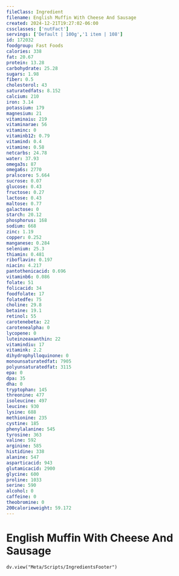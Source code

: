 ```yaml
---
fileClass: Ingredient
filename: English Muffin With Cheese And Sausage
created: 2024-12-21T19:27:02-06:00
cssclasses: ['nutFact']
servings: ['Default | 100g','1 item | 108']
id: 172032
foodgroup: Fast Foods
calories: 338
fat: 20.67
protein: 13.28
carbohydrate: 25.28
sugars: 1.98
fiber: 0.5
cholesterol: 43
saturatedfats: 8.152
calcium: 210
iron: 3.14
potassium: 179
magnesium: 21
vitaminaiu: 219
vitaminarae: 56
vitaminc: 0
vitaminb12: 0.79
vitamind: 0.4
vitamine: 0.58
netcarbs: 24.78
water: 37.93
omega3s: 87
omega6s: 2770
pralscore: 5.664
sucrose: 0.07
glucose: 0.43
fructose: 0.27
lactose: 0.43
maltose: 0.77
galactose: 0
starch: 20.12
phosphorus: 168
sodium: 668
zinc: 1.19
copper: 0.252
manganese: 0.284
selenium: 25.3
thiamin: 0.481
riboflavin: 0.197
niacin: 4.217
pantothenicacid: 0.696
vitaminb6: 0.086
folate: 51
folicacid: 34
foodfolate: 17
folatedfe: 75
choline: 29.8
betaine: 19.1
retinol: 55
carotenebeta: 22
carotenealpha: 0
lycopene: 0
luteinzeaxanthin: 22
vitamindiu: 17
vitamink: 2.2
dihydrophylloquinone: 0
monounsaturatedfat: 7905
polyunsaturatedfat: 3115
epa: 0
dpa: 35
dha: 0
tryptophan: 145
threonine: 477
isoleucine: 497
leucine: 930
lysine: 688
methionine: 235
cystine: 185
phenylalanine: 545
tyrosine: 363
valine: 592
arginine: 585
histidine: 338
alanine: 547
asparticacid: 943
glutamicacid: 2900
glycine: 600
proline: 1033
serine: 590
alcohol: 0
caffeine: 0
theobromine: 0
200calorieweight: 59.172
---
```


# English Muffin With Cheese And Sausage

```dataviewjs
dv.view("Meta/Scripts/IngredientsFooter")
```